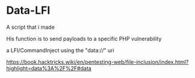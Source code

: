 # Data-LFI


A script that i made

His function is to send payloads to a specific PHP vulnerability

a LFI/CommandInject using the "data://" uri

https://book.hacktricks.wiki/en/pentesting-web/file-inclusion/index.html?highlight=data%3A%2F%2F#data
